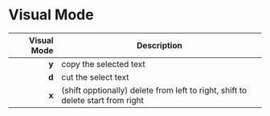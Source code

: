 # Visual Mode

| Visual Mode  	| Description	|
| -------------: | ------------- |
| **y**		| copy the selected text 	|
| **d**		| cut the select text  		|
| **x** | (shift opptionally) delete from left to right, shift to delete start from right|
